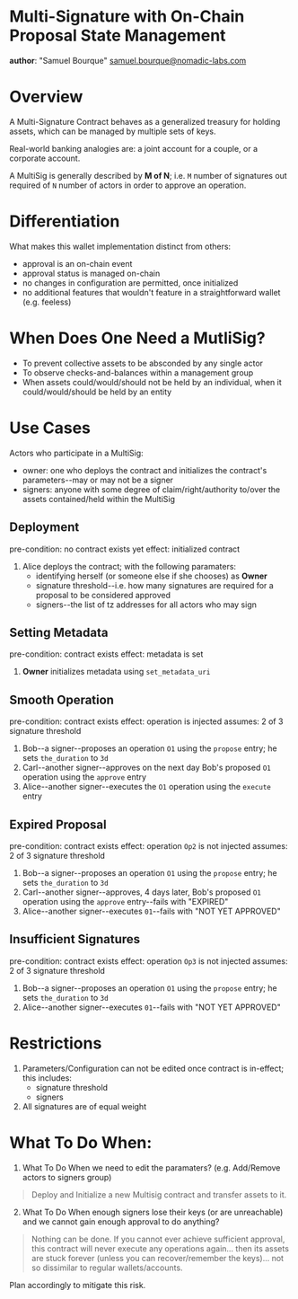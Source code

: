 # Multi-Signature with On-Chain Proposal State Management

**author**: "Samuel Bourque" <samuel.bourque@nomadic-labs.com>

# Overview

A Multi-Signature Contract behaves as a generalized treasury for holding assets, which can be managed by multiple sets of keys.

Real-world banking analogies are: a joint account for a couple, or a corporate account.

A MultiSig is generally described by **M of N**; i.e. `M` number of signatures out required of `N` number of actors in order to approve an operation.

# Differentiation

What makes this wallet implementation distinct from others:

 * approval is an on-chain event
 * approval status is managed on-chain
 * no changes in configuration are permitted, once initialized
 * no additional features that wouldn't feature in a straightforward wallet (e.g. feeless)

# When Does One Need a MutliSig?

 * To prevent collective assets to be absconded by any single actor
 * To observe checks-and-balances within a management group
 * When assets could/would/should not be held by an individual, when it could/would/should be held by an entity

# Use Cases

Actors who participate in a MultiSig:

 * owner: one who deploys the contract and initializes the contract's parameters--may or may not be a signer
 * signers: anyone with some degree of claim/right/authority to/over the assets contained/held within the MultiSig

## Deployment

pre-condition: no contract exists yet
effect: initialized contract

1. Alice deploys the contract;  with the following paramaters:
   * identifying herself (or someone else if she chooses) as **Owner**
   * signature threshold--i.e. how many signatures are required for a proposal to be considered approved
   * signers--the list of tz addresses for all actors who may sign

## Setting Metadata

pre-condition: contract exists
effect: metadata is set 

1. **Owner** initializes metadata using `set_metadata_uri`

## Smooth Operation

pre-condition: contract exists
effect: operation is injected 
assumes: 2 of 3 signature threshold

1. Bob--a signer--proposes an operation `O1` using the `propose` entry; he sets `the_duration` to `3d`
1. Carl--another signer--approves on the next day Bob's proposed `O1` operation using the `approve` entry
1. Alice--another signer--executes the `O1` operation using the `execute` entry

## Expired Proposal

pre-condition: contract exists
effect: operation `Op2` is not injected 
assumes: 2 of 3 signature threshold

1. Bob--a signer--proposes an operation `O1` using the `propose` entry; he sets `the_duration` to `3d`
1. Carl--another signer--approves, 4 days later, Bob's proposed `O1` operation using the `approve` entry--fails with "EXPIRED"
1. Alice--another signer--executes `01`--fails with "NOT YET APPROVED"

## Insufficient Signatures

pre-condition: contract exists
effect: operation `Op3` is not injected 
assumes: 2 of 3 signature threshold

1. Bob--a signer--proposes an operation `O1` using the `propose` entry; he sets `the_duration` to `3d`
1. Alice--another signer--executes `01`--fails with "NOT YET APPROVED"

# Restrictions

1. Parameters/Configuration can not be edited once contract is in-effect; this includes:
    * signature threshold
    * signers
1. All signatures are of equal weight

# What To Do When:

1. What To Do When we need to edit the paramaters? (e.g. Add/Remove actors to signers group)

> Deploy and Initialize a new Multisig contract and transfer assets to it.

2. What To Do When enough signers lose their keys (or are unreachable) and we cannot gain enough approval to do anything?

> Nothing can be done. If you cannot ever achieve sufficient approval, this contract will never execute any operations again... then its assets are stuck forever (unless you can recover/remember the keys)... not so dissimilar to regular wallets/accounts.

Plan accordingly to mitigate this risk.
